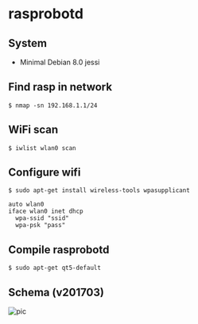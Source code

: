 # rasprobotd

## System 

* Minimal Debian 8.0 jessi

## Find rasp in network

	$ nmap -sn 192.168.1.1/24

## WiFi scan

	$ iwlist wlan0 scan

## Configure wifi

	$ sudo apt-get install wireless-tools wpasupplicant

	auto wlan0
	iface wlan0 inet dhcp
	  wpa-ssid "ssid"
	  wpa-psk "pass"

## Compile rasprobotd

	$ sudo apt-get qt5-default
	
	
## Schema (v201703)

![pic](https://raw.githubusercontent.com/sea-kg/rasprobotd/master/images/schema_v201703.png)
